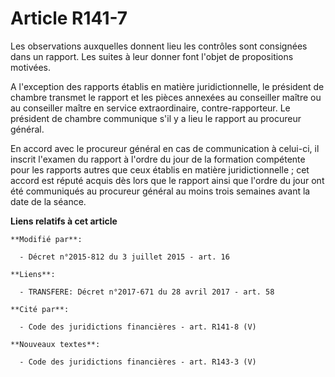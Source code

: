 # Article R141-7

Les observations auxquelles donnent lieu les contrôles sont consignées dans un rapport. Les suites à leur donner font l'objet
de propositions motivées.

A l'exception des rapports établis en matière juridictionnelle, le président de chambre transmet le rapport et les pièces
annexées au conseiller maître ou au conseiller maître en service extraordinaire, contre-rapporteur. Le président de chambre
communique s'il y a lieu le rapport au procureur général. 

En accord avec le procureur général en cas de communication à celui-ci, il inscrit l'examen du rapport à l'ordre du jour de
la formation compétente pour les rapports autres que ceux établis en matière juridictionnelle ; cet accord est réputé acquis
dès lors que le rapport ainsi que l'ordre du jour ont été communiqués au procureur général au moins trois semaines avant la
date de la séance.

**Liens relatifs à cet article**

	**Modifié par**:

	  - Décret n°2015-812 du 3 juillet 2015 - art. 16

	**Liens**:

	  - TRANSFERE: Décret n°2017-671 du 28 avril 2017 - art. 58

	**Cité par**:

	  - Code des juridictions financières - art. R141-8 (V)

	**Nouveaux textes**:

	  - Code des juridictions financières - art. R143-3 (V)

